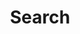 ---
title: "Search" # in any language you want
layout: "search" # is necessary
url: "/search/"
# description: "Description for Search"
summary: "search"
placeholder: "placeholder text in search input box"
---
